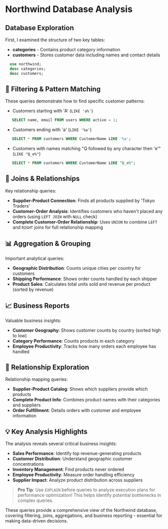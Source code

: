 # Northwind Database Analysis

## Database Exploration
First, I examined the structure of two key tables:
- **categories** - Contains product category information
- **customers** - Stores customer data including names and contact details
```sql
  use northwind;
  desc categories;
  desc customers;
```

## 🔎 Filtering & Pattern Matching
These queries demonstrate how to find specific customer patterns:
- Customers starting with 'A' (`LIKE 'a%'`)
```sql
   SELECT name, email FROM users WHERE active = 1;
```

- Customers ending with 'a' (`LIKE '%a'`)
```sql
   SELECT * FROM customers WHERE CustomerName LIKE '%a';
 ```

- Customers with names matching "Q followed by any character then 'e'" (`LIKE "Q_e%"`)
```sql
   SELECT * FROM customers WHERE CustomerName LIKE "Q_e%";
```

## 🤝 Joins & Relationships
Key relationship queries:
- **Supplier-Product Connection**: Finds all products supplied by 'Tokyo Traders'
- **Customer-Order Analysis**: Identifies customers who haven't placed any orders (using `LEFT JOIN` with `NULL` check)
- **Complete Customer-Order Relationship**: Uses `UNION` to combine `LEFT` and `RIGHT` joins for full relationship mapping

## 📊 Aggregation & Grouping
Important analytical queries:
- **Geographic Distribution**: Counts unique cities per country for customers
- **Shipping Performance**: Shows order counts handled by each shipper
- **Product Sales**: Calculates total units sold and revenue per product (sorted by revenue)

## 📈 Business Reports
Valuable business insights:
- **Customer Geography**: Shows customer counts by country (sorted high to low)
- **Category Performance**: Counts products in each category
- **Employee Productivity**: Tracks how many orders each employee has handled

## 🔗 Relationship Exploration
Relationship mapping queries:
- **Supplier-Product Catalog**: Shows which suppliers provide which products
- **Complete Product Info**: Combines product names with their categories and suppliers
- **Order Fulfillment**: Details orders with customer and employee information

## 💡 Key Analysis Highlights
The analysis reveals several critical business insights:
- **Sales Performance**: Identify top revenue-generating products
- **Customer Distribution**: Understand geographic customer concentrations
- **Inventory Management**: Find products never ordered
- **Employee Productivity**: Measure order handling efficiency
- **Supplier Impact**: Analyze product distribution across suppliers

> **Pro Tip**: Use `EXPLAIN` before queries to analyze execution plans for performance optimization! This helps identify potential bottlenecks in complex queries.

These queries provide a comprehensive view of the Northwind database, covering filtering, joins, aggregations, and business reporting - essential for making data-driven decisions.
